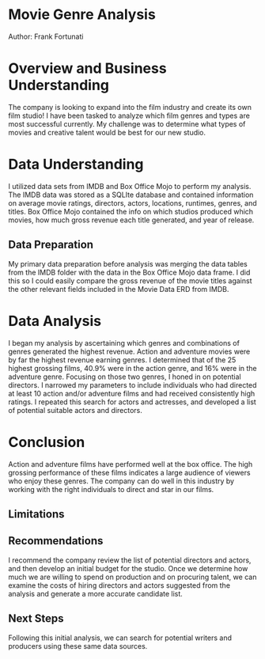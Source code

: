 # Movie Genre Analysis
Author: Frank Fortunati

# Overview and Business Understanding
The company is looking to expand into the film industry and create its own film studio! I have been tasked to analyze which film genres and types are most successful currently. My challenge was to determine what types of movies and creative talent would be best for our new studio.

# Data Understanding
I utilized data sets from IMDB and Box Office Mojo to perform my analysis. The IMDB data was stored as a SQLIte database and contained information on average movie ratings, directors, actors, locations, runtimes, genres, and titles. Box Office Mojo contained the info on which studios produced which movies, how much gross revenue each title generated, and year of release.

## Data Preparation
My primary data preparation before analysis was merging the data tables from the IMDB folder with the data in the Box Office Mojo data frame. I did this so I could easily compare the gross revenue of the movie titles against the other relevant fields included in the Movie Data ERD from IMDB.

# Data Analysis
I began my analysis by ascertaining which genres and combinations of genres generated the highest revenue. Action and adventure movies were by far the highest revenue earning genres. I determined that of the 25 highest grossing films, 40.9% were in the action genre, and 16% were in the adventure genre. Focusing on those two genres, I honed in on potential directors. I narrowed my parameters to include individuals who had directed at least 10 action and/or adventure films and had received consistently high ratings. I repeated this search for actors and actresses, and developed a list of potential suitable actors and directors. 

# Conclusion
Action and adventure films have performed well at the box office. The high grossing performance of these films indicates a large audience of viewers who enjoy these genres. The company can do well in this industry by working with the right individuals to direct and star in our films. 

## Limitations

## Recommendations
I recommend the company review the list of potential directors and actors, and then develop an initial budget for the studio. Once we determine how much we are willing to spend on production and on procuring talent, we can examine the costs of hiring directors and actors suggested from the analysis and generate a more accurate candidate list. 

## Next Steps 
Following this initial analysis, we can search for potential writers and producers using these same data sources. 
